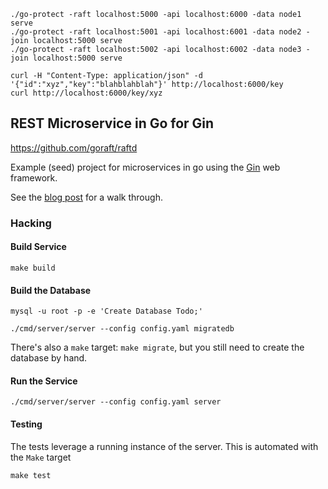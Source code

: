 	./go-protect -raft localhost:5000 -api localhost:6000 -data node1 serve	
	./go-protect -raft localhost:5001 -api localhost:6001 -data node2 -join localhost:5000 serve
	./go-protect -raft localhost:5002 -api localhost:6002 -data node3 -join localhost:5000 serve

	curl -H "Content-Type: application/json" -d '{"id":"xyz","key":"blahblahblah"}' http://localhost:6000/key
	curl http://localhost:6000/key/xyz

## REST Microservice in Go for Gin

https://github.com/goraft/raftd

Example (seed) project for microservices in go using the [Gin](http://gin-gonic.github.io/gin/) web framework.


See the [blog post](http://txt.fliglio.com) for a walk through.

### Hacking

#### Build Service
	
	make build

#### Build the Database

	mysql -u root -p -e 'Create Database Todo;'

	./cmd/server/server --config config.yaml migratedb

There's also a `make` target: `make migrate`, but you still need to create the database by hand.

#### Run the Service

	./cmd/server/server --config config.yaml server

#### Testing
The tests leverage a running instance of the server. This is automated with the `Make` target

	make test
